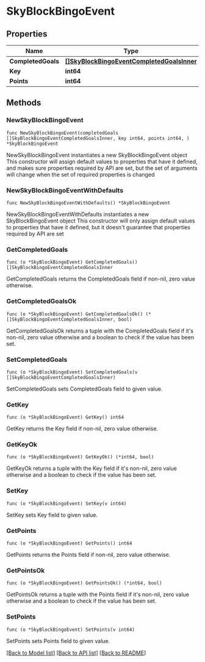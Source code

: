 # SkyBlockBingoEvent

## Properties

Name | Type | Description | Notes
------------ | ------------- | ------------- | -------------
**CompletedGoals** | [**[]SkyBlockBingoEventCompletedGoalsInner**](SkyBlockBingoEventCompletedGoalsInner.md) |  | 
**Key** | **int64** |  | 
**Points** | **int64** |  | 

## Methods

### NewSkyBlockBingoEvent

`func NewSkyBlockBingoEvent(completedGoals []SkyBlockBingoEventCompletedGoalsInner, key int64, points int64, ) *SkyBlockBingoEvent`

NewSkyBlockBingoEvent instantiates a new SkyBlockBingoEvent object
This constructor will assign default values to properties that have it defined,
and makes sure properties required by API are set, but the set of arguments
will change when the set of required properties is changed

### NewSkyBlockBingoEventWithDefaults

`func NewSkyBlockBingoEventWithDefaults() *SkyBlockBingoEvent`

NewSkyBlockBingoEventWithDefaults instantiates a new SkyBlockBingoEvent object
This constructor will only assign default values to properties that have it defined,
but it doesn't guarantee that properties required by API are set

### GetCompletedGoals

`func (o *SkyBlockBingoEvent) GetCompletedGoals() []SkyBlockBingoEventCompletedGoalsInner`

GetCompletedGoals returns the CompletedGoals field if non-nil, zero value otherwise.

### GetCompletedGoalsOk

`func (o *SkyBlockBingoEvent) GetCompletedGoalsOk() (*[]SkyBlockBingoEventCompletedGoalsInner, bool)`

GetCompletedGoalsOk returns a tuple with the CompletedGoals field if it's non-nil, zero value otherwise
and a boolean to check if the value has been set.

### SetCompletedGoals

`func (o *SkyBlockBingoEvent) SetCompletedGoals(v []SkyBlockBingoEventCompletedGoalsInner)`

SetCompletedGoals sets CompletedGoals field to given value.


### GetKey

`func (o *SkyBlockBingoEvent) GetKey() int64`

GetKey returns the Key field if non-nil, zero value otherwise.

### GetKeyOk

`func (o *SkyBlockBingoEvent) GetKeyOk() (*int64, bool)`

GetKeyOk returns a tuple with the Key field if it's non-nil, zero value otherwise
and a boolean to check if the value has been set.

### SetKey

`func (o *SkyBlockBingoEvent) SetKey(v int64)`

SetKey sets Key field to given value.


### GetPoints

`func (o *SkyBlockBingoEvent) GetPoints() int64`

GetPoints returns the Points field if non-nil, zero value otherwise.

### GetPointsOk

`func (o *SkyBlockBingoEvent) GetPointsOk() (*int64, bool)`

GetPointsOk returns a tuple with the Points field if it's non-nil, zero value otherwise
and a boolean to check if the value has been set.

### SetPoints

`func (o *SkyBlockBingoEvent) SetPoints(v int64)`

SetPoints sets Points field to given value.



[[Back to Model list]](../README.md#documentation-for-models) [[Back to API list]](../README.md#documentation-for-api-endpoints) [[Back to README]](../README.md)


